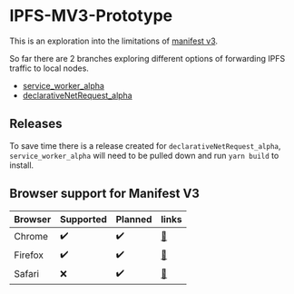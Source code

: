 # IPFS-MV3-Prototype

This is an exploration into the limitations of [manifest v3]().

So far there are 2 branches exploring different options of forwarding IPFS traffic to local nodes.

* [service_worker_alpha](https://github.com/meandavejustice/ipfs-mv3-prototype/tree/service_worker_alpha)
* [declarativeNetRequest_alpha](https://github.com/meandavejustice/ipfs-mv3-prototype/tree/declarativeNetRequest_alpha)


## Releases
To save time there is a release created for `declarativeNetRequest_alpha`, `service_worker_alpha` will need to be pulled down and run `yarn build` to install.


## Browser support for Manifest V3

| Browser           | Supported        | Planned           | links  |
| ----------------- | ---------------- | ----------------  |------- |
| Chrome            |:heavy_check_mark:|:heavy_check_mark: | [:link:][Chrome-MV3]
| Firefox           |:heavy_check_mark:|:heavy_check_mark: | [:link:][Firefox-MV3]
| Safari            |:x:               |:heavy_check_mark: | [:link:][Safari-MV3]


[Chrome-MV3]: https://developer.chrome.com/docs/extensions/mv3/intro/
[Firefox-MV3]: https://blog.mozilla.org/addons/2021/05/27/manifest-v3-update/
[Safari-MV3]: https://developer.apple.com/forums/thread/685530
